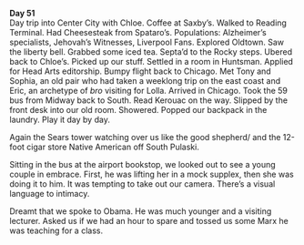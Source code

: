 **Day 51**  
Day trip into Center City with Chloe. Coffee at Saxby’s. Walked to Reading Terminal. Had Cheesesteak from Spataro’s. Populations: Alzheimer’s specialists, Jehovah’s Witnesses, Liverpool Fans. Explored Oldtown. Saw the liberty bell. Grabbed some iced tea. Septa’d to the Rocky steps. Ubered back to Chloe’s. Picked up our stuff. Settled in a room in Huntsman. Applied for Head Arts editorship. Bumpy flight back to Chicago. Met Tony and Sophia, an old pair who had taken a weeklong trip on the east coast and Eric, an archetype of *bro* visiting for Lolla. Arrived in Chicago. Took the 59 bus from Midway back to South. Read Kerouac on the way. Slipped by the front desk into our old room. Showered. Popped our backpack in the laundry. Play it day by day. 

Again the Sears tower watching over us like the good shepherd/ and the 12-foot cigar store Native American off South Pulaski.

Sitting in the bus at the airport bookstop, we looked out to see a young couple in embrace. First, he was lifting her in a mock supplex, then she was doing it to him. It was tempting to take out our camera. There’s a visual language to intimacy. 

Dreamt that we spoke to Obama. He was much younger and a visiting lecturer. Asked us if we had an hour to spare and tossed us some Marx he was teaching for a class.
